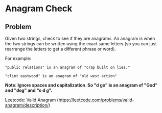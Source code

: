 # Anagram Check

## Problem

Given two strings, check to see if they are anagrams. An anagram is when the two strings can be written using the exact same letters (so you can just rearrange the letters to get a different phrase or word).

For example:

    "public relations" is an anagram of "crap built on lies."

    "clint eastwood" is an anagram of "old west action"

**Note: Ignore spaces and capitalization. So "d go" is an anagram of "God" and "dog" and "o d g".**

Leetcode: Valid Anagram (https://leetcode.com/problems/valid-anagram/description/)
